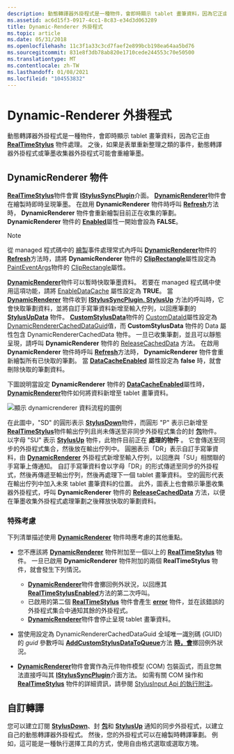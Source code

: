 ```yaml
---
description: 動態轉譯器外掛程式是一種物件，會即時顯示 tablet 畫筆資料，因為它正由 RealTimeStylus 物件處理。
ms.assetid: ac6d15f3-0917-4cc1-8c83-e34d3d063289
title: Dynamic-Renderer 外掛程式
ms.topic: article
ms.date: 05/31/2018
ms.openlocfilehash: 11c3f1a33c3cd7faef2e899bcb198ea64aa5bd76
ms.sourcegitcommit: 831e8f3db78ab820e1710cede244553c70e50500
ms.translationtype: MT
ms.contentlocale: zh-TW
ms.lasthandoff: 01/08/2021
ms.locfileid: "104553832"
---
```

# <a name="dynamic-renderer-plug-ins"></a>Dynamic-Renderer 外掛程式

動態轉譯器外掛程式是一種物件，會即時顯示 tablet 畫筆資料，因為它正由 [**RealTimeStylus**](realtimestylus-class.md) 物件處理。 之後，如果是表單重新整理之類的事件，動態轉譯器外掛程式或筆墨收集器外掛程式可能會重繪筆墨。

## <a name="the-dynamicrenderer-object"></a>DynamicRenderer 物件

[**RealTimeStylus**](realtimestylus-class.md)物件會實 [**IStylusSyncPlugin**](/windows/win32/api/rtscom/nn-rtscom-istylussyncplugin)介面。 [**DynamicRenderer**](/previous-versions/windows/desktop/legacy/ms701168(v=vs.85))物件會在繪製時即時呈現筆墨。 在啟用 **DynamicRenderer** 物件時呼叫 [**Refresh**](/windows/desktop/api/RTSCom/nf-rtscom-idynamicrenderer-refresh)方法時， **DynamicRenderer** 物件會重新繪製目前正在收集的筆劃。 **DynamicRenderer** 物件的 [**Enabled**](/windows/desktop/api/RTSCom/nf-rtscom-idynamicrenderer-get_enabled)屬性一開始會設為 **FALSE**。

> [!Note]  
> 從 managed 程式碼中的 [繪製](/dotnet/api/system.windows.forms.control.paint?view=netcore-3.1)事件處理常式內呼叫 [**DynamicRenderer**](/previous-versions/ms826345(v=msdn.10))物件的 [**Refresh**](/previous-versions/ms826370(v=msdn.10))方法時，請將 **DynamicRenderer** 物件的 [**ClipRectangle**](/previous-versions/ms826346(v=msdn.10))屬性設定為 [PaintEventArgs](/dotnet/api/system.windows.forms.painteventargs?view=netcore-3.1)物件的 [ClipRectangle](/dotnet/api/system.windows.forms.painteventargs.cliprectangle?view=netcore-3.1)屬性。

 

[**DynamicRenderer**](/previous-versions/windows/desktop/legacy/ms701168(v=vs.85))物件可以暫時快取筆墨資料。 若要在 managed 程式碼中使用這項功能，請將 [EnableDataCache](/previous-versions/ms826349(v=msdn.10)) 屬性設定為 **TRUE**。 當 [**DynamicRenderer**](/previous-versions/ms826345(v=msdn.10)) 物件收到 [**IStylusSyncPlugin. StylusUp**](/previous-versions/ms826366(v=msdn.10)) 方法的呼叫時，它會快取筆劃資料，並將自訂手寫筆資料新增至輸入佇列，以回應筆劃的 [**StylusUpData**](/previous-versions/ms824057(v=msdn.10)) 物件。 [**CustomStylusData**](/previous-versions/ms824747(v=msdn.10))物件的 [CustomDataId](/previous-versions/ms824749(v=msdn.10))屬性設定為 [DynamicRendererCachedDataGuid](/previous-versions/ms824744(v=msdn.10))值，而 **CustomStylusData** 物件的 Data 屬性包含 DynamicRendererCachedData 物件。 一旦已收集筆劃，並且可以靜態呈現，請呼叫 **DynamicRenderer** 物件的 [ReleaseCachedData](/previous-versions/ms826371(v=msdn.10)) 方法。 在啟用 **DynamicRenderer** 物件時呼叫 [**Refresh**](/windows/desktop/api/RTSCom/nf-rtscom-idynamicrenderer-refresh)方法時， **DynamicRenderer** 物件會重新繪製所有已快取的筆劃。 當 [**DataCacheEnabled**](/windows/desktop/api/RTSCom/nf-rtscom-idynamicrenderer-get_datacacheenabled) 屬性設定為 **false** 時，就會刪除快取的筆劃資料。

下圖說明當設定 **DynamicRenderer** 物件的 [**DataCacheEnabled**](/windows/desktop/api/RTSCom/nf-rtscom-idynamicrenderer-get_datacacheenabled)屬性時， [**DynamicRenderer**](/previous-versions/windows/desktop/legacy/ms701168(v=vs.85))物件如何將資料新增至 tablet 畫筆資料。

![顯示 dynamicrenderer 資料流程的圖例](images/75f4ee7b-160c-410e-bfae-dfc676a9829c.gif)

在此圖中，"SD" 的圓形表示 [**StylusDown**](/windows/desktop/api/RTSCom/nf-rtscom-istylusplugin-stylusdown)物件，而圓形 "P" 表示已新增至 [**RealTimeStylus**](realtimestylus-class.md)物件輸出佇列且尚未傳送至非同步外掛程式集合的封 [**包**](/windows/desktop/api/RTSCom/nf-rtscom-istylusplugin-packets)物件。 以字母 "SU" 表示 [**StylusUp**](/windows/desktop/api/RTSCom/nf-rtscom-istylusplugin-stylusup) 物件，此物件目前正在 **處理的物件** 。 它會傳送至同步的外掛程式集合，然後放在輸出佇列中。 圓圈表示「DR」表示自訂手寫筆資料，由 [**DynamicRenderer**](/previous-versions/windows/desktop/legacy/ms701168(v=vs.85)) 外掛程式新增至輸入佇列，以回應與「SU」相關聯的手寫筆上傳通知。 自訂手寫筆資料會以字母「DR」的形式傳遞至同步的外掛程式，然後再傳遞至輸出佇列，然後再處理下一個 tablet 畫筆資料。 空的圓形代表在輸出佇列中加入未來 tablet 畫筆資料的位置。 此外，圖表上也會顯示筆墨收集器外掛程式，呼叫 **DynamicRenderer** 物件的 [**ReleaseCachedData**](/windows/desktop/api/RTSCom/nf-rtscom-idynamicrenderer-releasecacheddata) 方法，以便在筆墨收集外掛程式處理筆劃之後釋放快取的筆劃資料。

### <a name="special-considerations"></a>特殊考慮

下列清單描述使用 [**DynamicRenderer**](/previous-versions/windows/desktop/legacy/ms701168(v=vs.85)) 物件時應考慮的其他重點。

-   您不應該將 [**DynamicRenderer**](/previous-versions/windows/desktop/legacy/ms701168(v=vs.85)) 物件附加至一個以上的 [**RealTimeStylus**](realtimestylus-class.md) 物件。 一旦已啟用 **DynamicRenderer** 物件附加的兩個 **RealTimeStylus** 物件，就會發生下列情況。

    -   [**DynamicRenderer**](/previous-versions/windows/desktop/legacy/ms701168(v=vs.85))物件會擲回例外狀況，以回應其 [**RealTimeStylusEnabled**](/windows/desktop/api/RTSCom/nf-rtscom-istylusplugin-realtimestylusenabled)方法的第二次呼叫。
    -   已啟用的第二個 [**RealTimeStylus**](realtimestylus-class.md) 物件會產生 [**error**](/windows/desktop/api/RTSCom/nf-rtscom-istylusplugin-error) 物件，並在該錯誤的外掛程式集合中通知其餘的外掛程式。
    -   [**DynamicRenderer**](/previous-versions/windows/desktop/legacy/ms701168(v=vs.85))物件會停止呈現 tablet 畫筆資料。

-   當使用設定為 DynamicRendererCachedDataGuid 全域唯一識別碼 (GUID) 的 *guid* 參數呼叫 [**AddCustomStylusDataToQueue**](/windows/desktop/api/RTSCom/nf-rtscom-irealtimestylus-addcustomstylusdatatoqueue)方法 [**時，會**](realtimestylus-class.md)擲回例外狀況。
-   [**DynamicRenderer**](/previous-versions/windows/desktop/legacy/ms701168(v=vs.85))物件會實作為元件物件模型 (COM) 包裝函式，而且您無法直接呼叫其 [**IStylusSyncPlugin**](/windows/win32/api/rtscom/nn-rtscom-istylussyncplugin)介面方法。 如需有關 COM 操作和 [**RealTimeStylus**](realtimestylus-class.md) 物件的詳細資訊，請參閱 [StylusInput Api 的執行附注](implementation-notes-for-the-stylusinput-apis.md)。

## <a name="custom-rendering"></a>自訂轉譯

您可以建立訂閱 [**StylusDown**](/windows/desktop/api/RTSCom/nf-rtscom-istylusplugin-stylusdown)、封 [**包**](/windows/desktop/api/RTSCom/nf-rtscom-istylusplugin-packets)和 [**StylusUp**](/windows/desktop/api/RTSCom/nf-rtscom-istylusplugin-stylusup) 通知的同步外掛程式，以建立自己的動態轉譯器外掛程式。 然後，您的外掛程式可以在繪製時轉譯筆劃。 例如，這可能是一種執行選擇工具的方式，使用自由格式選取或選取方塊。

 

 
